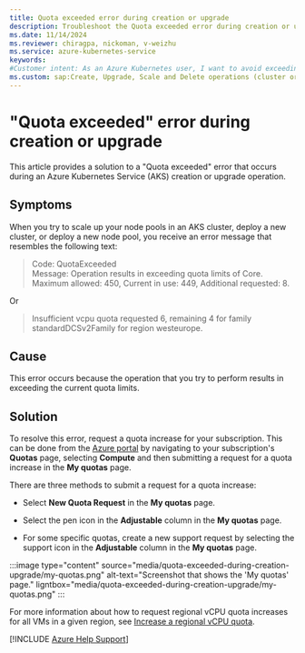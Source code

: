 ```yaml
---
title: Quota exceeded error during creation or upgrade
description: Troubleshoot the Quota exceeded error during creation or upgrade of an Azure Kubernetes Service (AKS) cluster.
ms.date: 11/14/2024
ms.reviewer: chiragpa, nickoman, v-weizhu
ms.service: azure-kubernetes-service
keywords:
#Customer intent: As an Azure Kubernetes user, I want to avoid exceeding a "Quota exceeded" error for virtual CPU (vCPU) usage so that I can create or upgrade an Azure Kubernetes Service (AKS) cluster successfully.
ms.custom: sap:Create, Upgrade, Scale and Delete operations (cluster or nodepool)
---
```

# "Quota exceeded" error during creation or upgrade

This article provides a solution to a "Quota exceeded" error that occurs during an Azure Kubernetes Service (AKS) creation or upgrade operation.

## Symptoms

When you try to scale up your node pools in an AKS cluster, deploy a new cluster, or deploy a new node pool, you receive an error message that resembles the following text:

> Code: QuotaExceeded  
> Message: Operation results in exceeding quota limits of Core. Maximum allowed: 450, Current in use: 449, Additional requested: 8.

Or

> Insufficient vcpu quota requested 6, remaining 4 for family standardDCSv2Family for region westeurope.

## Cause

This error occurs because the operation that you try to perform results in exceeding the current quota limits.

## Solution

To resolve this error, request a quota increase for your subscription. This can be done from the [Azure portal](https://portal.azure.com) by navigating to your subscription's **Quotas** page, selecting **Compute** and then submitting a request for a quota increase in the **My quotas** page.

There are three methods to submit a request for a quota increase:

- Select **New Quota Request** in the **My quotas** page.

- Select the pen icon in the **Adjustable** column in the **My quotas** page.

- For some specific quotas, create a new support request by selecting the support icon in the **Adjustable** column in the **My quotas** page.

 :::image type="content" source="media/quota-exceeded-during-creation-upgrade/my-quotas.png" alt-text="Screenshot that shows the 'My quotas' page." ligntbox="media/quota-exceeded-during-creation-upgrade/my-quotas.png" :::

For more information about how to request regional vCPU quota increases for all VMs in a given region, see [Increase a regional vCPU quota](/azure/azure-portal/supportability/regional-quota-requests#increase-a-regional-vcpu-quota).

[!INCLUDE [Azure Help Support](../../../includes/azure-help-support.md)]
